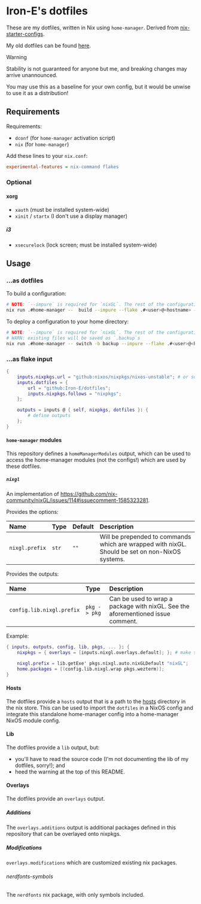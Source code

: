 # Iron-E's dotfiles

These are my dotfiles, written in Nix using `home-manager`. Derived from [nix-starter-configs](https://github.com/Misterio77/nix-starter-configs).

My old dotfiles can be found [here](https://gitlab.com/Iron_E/dotfiles/).

> [!WARNING]
>
> Stability is not guaranteed for anyone but me, and breaking changes may arrive unannounced.
>
> You may use this as a baseline for your own config, but it would be unwise to use it as a distribution!

## Requirements

Requirements:

* `dconf` (for `home-manager` activation script)
* `nix` (for `home-manager`)

Add these lines to your `nix.conf`:

```ini
experimental-features = nix-command flakes
```

### Optional

#### xorg

* `xauth` (must be installed system-wide)
* `xinit` / `startx` (I don't use a display manager)

##### i3

* `xsecurelock` (lock screen; must be installed system-wide)

## Usage

### …as dotfiles

To build a configuration:

```sh
# NOTE: `--impure` is required for `nixGL`. The rest of the configuration does not perform any impure action.
nix run .#home-manager --  build --impure --flake .#<user>@<hostname> --show-trace
```

To deploy a configuration to your home directory:

```sh
# NOTE: `--impure` is required for `nixGL`. The rest of the configuration does not perform any impure action.
# WARN: existing files will be saved as `.backup`s
nix run .#home-manager -- switch -b backup --impure --flake .#<user>@<hostname>
```

### …as flake input

```nix
{
	inputs.nixpkgs.url = "github:nixos/nixpkgs/nixos-unstable"; # or some other link
	inputs.dotfiles = {
		url = "github:Iron-E/dotfiles";
		inputs.nixpkgs.follows = "nixpkgs";
	};

	outputs = inputs @ { self, nixpkgs, dotfiles }: {
		# define outputs
	};
}
```

#### `home-manager` modules

This repository defines a `homeManagerModules` output, which can be used to access the home-manager modules (not the configs!) which are used by these dotfiles.

##### `nixgl`

An implementation of https://github.com/nix-community/nixGL/issues/114#issuecomment-1585323281.

Provides the options:

| Name           | Type  | Default | Description                                                                                     |
| :--            | :--   | :--     | :--                                                                                             |
| `nixgl.prefix` | `str` | `""`    | Will be prepended to commands which are wrapped with nixGL. Should be set on non-NixOS systems. |

Provides the outputs:

| Name                    | Type         | Description                                                                     |
| :--                     | :--          | :--                                                                             |
| `config.lib.nixgl.prefix` | `pkg -> pkg` | Can be used to wrap a package with nixGL. See the aforementioned issue comment. |

Example:

```nix
{ inputs, outputs, config, lib, pkgs, ... }: {
	nixpkgs = { overlays = [inputs.nixgl.overlays.default]; }; # make sure `nixgl` is a flake input

	nixgl.prefix = lib.getExe' pkgs.nixgl.auto.nixGLDefault "nixGL";
	home.packages = [(config.lib.nixgl.wrap pkgs.wezterm)];
}
```

#### Hosts

The dotfiles provide a `hosts` output that is a path to the [hosts](./home-manager/hosts) directory in the nix store. This can be used to import the `dotfiles` in a NixOS config and integrate this standalone home-manager config into a home-manager NixOS module config.

#### Lib

The dotfiles provide a `lib` output, but:

* you'll have to read the source code (I'm not documenting the lib of my dotfiles, sorry!); and
* heed the warning at the top of this README.

#### Overlays

The dotfiles provide an `overlays` output.

##### Additions

The `overlays.additions` output is additional packages defined in this repository that can be overlayed onto nixpkgs.

##### Modifications

`overlays.modifications` which are customized existing nix packages.

###### nerdfonts-symbols

The `nerdfonts` nix package, with only symbols included.
